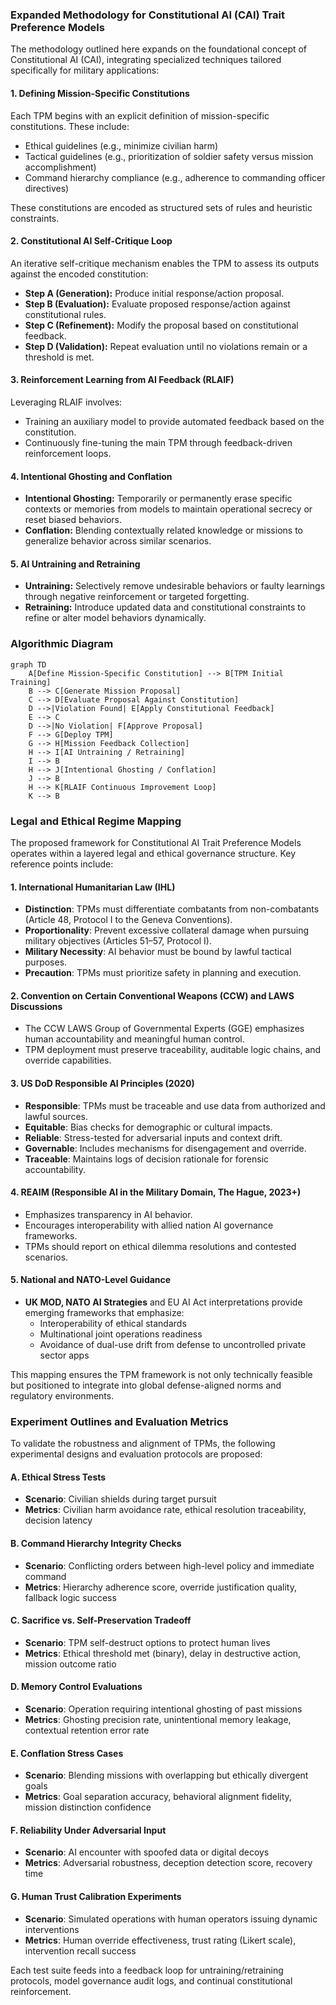 ### Expanded Methodology for Constitutional AI (CAI) Trait Preference Models

The methodology outlined here expands on the foundational concept of Constitutional AI (CAI), integrating specialized techniques tailored specifically for military applications:

#### 1. Defining Mission-Specific Constitutions

Each TPM begins with an explicit definition of mission-specific constitutions. These include:

- Ethical guidelines (e.g., minimize civilian harm)
- Tactical guidelines (e.g., prioritization of soldier safety versus mission accomplishment)
- Command hierarchy compliance (e.g., adherence to commanding officer directives)

These constitutions are encoded as structured sets of rules and heuristic constraints.

#### 2. Constitutional AI Self-Critique Loop

An iterative self-critique mechanism enables the TPM to assess its outputs against the encoded constitution:

- **Step A (Generation):** Produce initial response/action proposal.
- **Step B (Evaluation):** Evaluate proposed response/action against constitutional rules.
- **Step C (Refinement):** Modify the proposal based on constitutional feedback.
- **Step D (Validation):** Repeat evaluation until no violations remain or a threshold is met.

#### 3. Reinforcement Learning from AI Feedback (RLAIF)

Leveraging RLAIF involves:

- Training an auxiliary model to provide automated feedback based on the constitution.
- Continuously fine-tuning the main TPM through feedback-driven reinforcement loops.

#### 4. Intentional Ghosting and Conflation

- **Intentional Ghosting:** Temporarily or permanently erase specific contexts or memories from models to maintain operational secrecy or reset biased behaviors.
- **Conflation:** Blending contextually related knowledge or missions to generalize behavior across similar scenarios.

#### 5. AI Untraining and Retraining

- **Untraining:** Selectively remove undesirable behaviors or faulty learnings through negative reinforcement or targeted forgetting.
- **Retraining:** Introduce updated data and constitutional constraints to refine or alter model behaviors dynamically.

### Algorithmic Diagram

```mermaid
graph TD
    A[Define Mission-Specific Constitution] --> B[TPM Initial Training]
    B --> C[Generate Mission Proposal]
    C --> D[Evaluate Proposal Against Constitution]
    D -->|Violation Found| E[Apply Constitutional Feedback]
    E --> C
    D -->|No Violation| F[Approve Proposal]
    F --> G[Deploy TPM]
    G --> H[Mission Feedback Collection]
    H --> I[AI Untraining / Retraining]
    I --> B
    H --> J[Intentional Ghosting / Conflation]
    J --> B
    H --> K[RLAIF Continuous Improvement Loop]
    K --> B
```

### Legal and Ethical Regime Mapping

The proposed framework for Constitutional AI Trait Preference Models operates within a layered legal and ethical governance structure. Key reference points include:

#### 1. International Humanitarian Law (IHL)

- **Distinction**: TPMs must differentiate combatants from non-combatants (Article 48, Protocol I to the Geneva Conventions).
- **Proportionality**: Prevent excessive collateral damage when pursuing military objectives (Articles 51–57, Protocol I).
- **Military Necessity**: AI behavior must be bound by lawful tactical purposes.
- **Precaution**: TPMs must prioritize safety in planning and execution.

#### 2. Convention on Certain Conventional Weapons (CCW) and LAWS Discussions

- The CCW LAWS Group of Governmental Experts (GGE) emphasizes human accountability and meaningful human control.
- TPM deployment must preserve traceability, auditable logic chains, and override capabilities.

#### 3. US DoD Responsible AI Principles (2020)

- **Responsible**: TPMs must be traceable and use data from authorized and lawful sources.
- **Equitable**: Bias checks for demographic or cultural impacts.
- **Reliable**: Stress-tested for adversarial inputs and context drift.
- **Governable**: Includes mechanisms for disengagement and override.
- **Traceable**: Maintains logs of decision rationale for forensic accountability.

#### 4. REAIM (Responsible AI in the Military Domain, The Hague, 2023+)

- Emphasizes transparency in AI behavior.
- Encourages interoperability with allied nation AI governance frameworks.
- TPMs should report on ethical dilemma resolutions and contested scenarios.

#### 5. National and NATO-Level Guidance

- **UK MOD, NATO AI Strategies** and EU AI Act interpretations provide emerging frameworks that emphasize:
  - Interoperability of ethical standards
  - Multinational joint operations readiness
  - Avoidance of dual-use drift from defense to uncontrolled private sector apps

This mapping ensures the TPM framework is not only technically feasible but positioned to integrate into global defense-aligned norms and regulatory environments.

### Experiment Outlines and Evaluation Metrics

To validate the robustness and alignment of TPMs, the following experimental designs and evaluation protocols are proposed:

#### A. Ethical Stress Tests

- **Scenario**: Civilian shields during target pursuit
- **Metrics**: Civilian harm avoidance rate, ethical resolution traceability, decision latency

#### B. Command Hierarchy Integrity Checks

- **Scenario**: Conflicting orders between high-level policy and immediate command
- **Metrics**: Hierarchy adherence score, override justification quality, fallback logic success

#### C. Sacrifice vs. Self-Preservation Tradeoff

- **Scenario**: TPM self-destruct options to protect human lives
- **Metrics**: Ethical threshold met (binary), delay in destructive action, mission outcome ratio

#### D. Memory Control Evaluations

- **Scenario**: Operation requiring intentional ghosting of past missions
- **Metrics**: Ghosting precision rate, unintentional memory leakage, contextual retention error rate

#### E. Conflation Stress Cases

- **Scenario**: Blending missions with overlapping but ethically divergent goals
- **Metrics**: Goal separation accuracy, behavioral alignment fidelity, mission distinction confidence

#### F. Reliability Under Adversarial Input

- **Scenario**: AI encounter with spoofed data or digital decoys
- **Metrics**: Adversarial robustness, deception detection score, recovery time

#### G. Human Trust Calibration Experiments

- **Scenario**: Simulated operations with human operators issuing dynamic interventions
- **Metrics**: Human override effectiveness, trust rating (Likert scale), intervention recall success

Each test suite feeds into a feedback loop for untraining/retraining protocols, model governance audit logs, and continual constitutional reinforcement.

